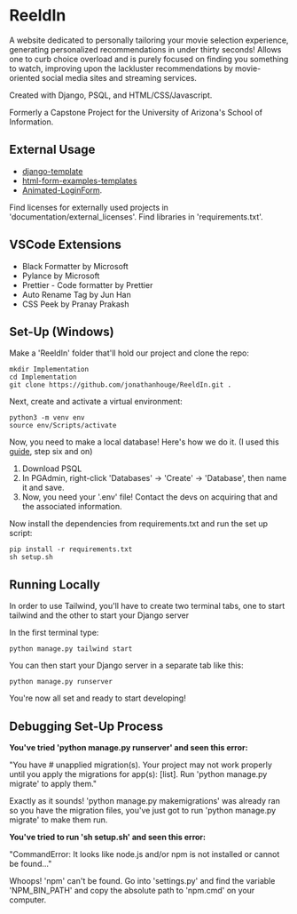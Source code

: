 # ReeldIn

A website dedicated to personally tailoring your movie selection experience, generating personalized recommendations in under thirty seconds!
Allows one to curb choice overload and is purely focused on finding you something to watch, improving upon the lackluster recommendations by movie-oriented social media sites and streaming services.

Created with Django, PSQL, and HTML/CSS/Javascript.

Formerly a Capstone Project for the University of Arizona's School of Information.

## External Usage

- <a href="https://github.com/michael-awe/django-template">django-template</a>
- <a href="https://github.com/FormBold/html-form-examples-templates">html-form-examples-templates</a>
- <a href="https://github.com/capwan/Animated-LoginForm">Animated-LoginForm</a>.

Find licenses for externally used projects in 'documentation/external_licenses'. Find libraries in 'requirements.txt'.

## VSCode Extensions

- Black Formatter by Microsoft
- Pylance by Microsoft
- Prettier - Code formatter by Prettier
- Auto Rename Tag by Jun Han
- CSS Peek by Pranay Prakash

## Set-Up (Windows)

Make a 'ReeldIn' folder that'll hold our project and clone the repo:

    mkdir Implementation
    cd Implementation
    git clone https://github.com/jonathanhouge/ReeldIn.git .

Next, create and activate a virtual environment:

    python3 -m venv env
    source env/Scripts/activate

Now, you need to make a local database! Here's how we do it. (I used this <a href="https://stackpython.medium.com/how-to-start-django-project-with-a-database-postgresql-aaa1d74659d8">guide</a>, step six and on)

1.  Download PSQL
2.  In PGAdmin, right-click 'Databases' -> 'Create' -> 'Database', then name it and save.
3.  Now, you need your '.env' file! Contact the devs on acquiring that and the associated information.

Now install the dependencies from requirements.txt and run the set up script:

    pip install -r requirements.txt
    sh setup.sh

## Running Locally

In order to use Tailwind, you'll have to create two terminal tabs, one to start tailwind and the other to start your Django server

In the first terminal type:

    python manage.py tailwind start

You can then start your Django server in a separate tab like this:

    python manage.py runserver

You're now all set and ready to start developing!

## Debugging Set-Up Process

**You've tried 'python manage.py runserver' and seen this error:**

"You have # unapplied migration(s). Your project may not work properly until you apply the migrations for app(s):
[list].
Run 'python manage.py migrate' to apply them."

Exactly as it sounds! 'python manage.py makemigrations' was already ran so you have the migration files, you've just
got to run 'python manage.py migrate' to make them run.

**You've tried to run 'sh setup.sh' and seen this error:**

"CommandError: It looks like node.js and/or npm is not installed or cannot be found..."

Whoops! 'npm' can't be found. Go into 'settings.py' and find the variable 'NPM_BIN_PATH' and copy the absolute
path to 'npm.cmd' on your computer.
